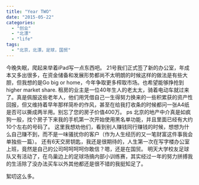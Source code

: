 ```yaml
---
title: "Year TWO"
date: "2015-05-22"
categories: 
  - "创业"
  - "北漂"
  - "life"
tags: 
  - "北京，北漂，足球，国贸"
---
```


今晚失眠，爬起来举着iPad写一点东西吧。 21号我们正式签了新的办公室，年成本又多出很多，在资金储备和发展形势都尚不太明朗的时候这样的做法是有些大胆，但我想的是Go big or home，今年争取更多榨取市场。也希望能够挣抢到higher market share. 租房的业主是一位40年生人的老太太，骑着电动车就过来了。真是佩服这些老年人，他们用凭借自己一生得努力换来的一些积累获的资产性回报，但又维持着早年那样简朴的作风，甚至在给我打收条的时候都问一张A4纸是否可以撕成两半用。别忘了您的房子价值400万。 ps 北京的地产中介真是如疯狗一般，找个房子下来我的手机第一次开始使用黑名单功能，并且里面已经有大约10个左右的号码了。 这里我想劝他们，看到别人赚钱同行赚钱的时候，想想为什么自己赚不到，而不是一味骚扰你的客户（作为人生经历的又一笔财富这件事我会单独些一篇）。 还有6天交房钥匙，我还是很期待的，人生第一次在写字楼办公室上班，竟然是自己的公司呵呵呵呵你敢信？嗯，还是在国贸。 明天大学校友足球队又有活动了，在鸟巢边上的足球场搞内部小训练赛，其实经过一年的努力拼搏我的生活除了没办法买车以外其他都还是很不错的我挺知足了。

絮叨这么多。
